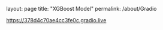 layout: page
title: "XGBoost Model"
permalink: /about/Gradio

https://378d4c70ae4cc3fe0c.gradio.live
